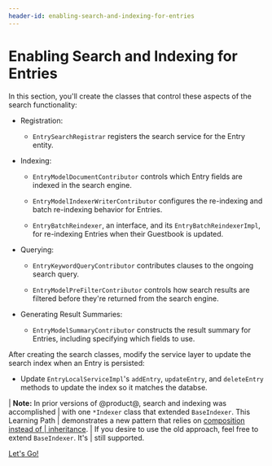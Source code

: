 ```yaml
---
header-id: enabling-search-and-indexing-for-entries
---
```


# Enabling Search and Indexing for Entries

In this section, you'll create the classes that control these aspects of the
search functionality:

- Registration:

    - `EntrySearchRegistrar` registers the search service for the Entry
        entity.

- Indexing:

    - `EntryModelDocumentContributor` controls which Entry fields are
      indexed in the search engine.

    - `EntryModelIndexerWriterContributor` configures the re-indexing and
      batch re-indexing behavior for Entries.

    - `EntryBatchReindexer`, an interface, and its `EntryBatchReindexerImpl`, 
	  for re-indexing Entries when their Guestbook is updated.

- Querying:

    - `EntryKeywordQueryContributor` contributes clauses to the ongoing
      search query.

    - `EntryModelPreFilterContributor` controls how search results are filtered
      before they're returned from the search engine.

- Generating Result Summaries:

    - `EntryModelSummaryContributor` constructs the result summary for
      Entries, including specifying which fields to use.

After creating the search classes, modify the service layer to update the search
index when an Entry is persisted:

- Update `EntryLocalServiceImpl`'s `addEntry`, `updateEntry`, and
  `deleteEntry` methods to update the index so it matches the databse.

| **Note:** In prior versions of @product@, search and indexing was accomplished
| with one `*Indexer` class that extended `BaseIndexer`. This Learning Path
| demonstrates a new pattern that relies on [composition instead of
| inheritance](https://stackoverflow.com/questions/2399544/difference-between-inheritance-and-composition).
| If you desire to use the old approach, feel free to extend `BaseIndexer`. It's
| still supported.

<a class="go-link btn btn-primary" href="/develop/tutorials/-/knowledge_base/7-1/registering-entries-with-the-search-framework">Let's Go!<span class="icon-circle-arrow-right"></span></a>
